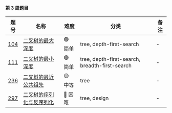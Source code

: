 #### 第 3 周题目

| 题号                                                                                                                          | 名称                                                                                                | 难度   | 分类                                           | 备注 |
| ----------------------------------------------------------------------------------------------------------------------------- | --------------------------------------------------------------------------------------------------- | ------ | ---------------------------------------------- | ---- |
| [104](https://leetcode.com/problems/maximum-depth-of-binary-tree/discuss/?currentPage=1&orderBy=most_votes&query=)            | [二叉树的最大深度](https://leetcode-cn.com/problems/maximum-depth-of-binary-tree/)                  | 🟢 简单 | tree, depth-first-search                       | -    |
| [111](https://leetcode.com/problems/minimum-depth-of-binary-tree/discuss/?currentPage=1&orderBy=most_votes&query=)            | [二叉树的最小深度](https://leetcode-cn.com/problems/minimum-depth-of-binary-tree/)                  | 🟢 简单 | tree, depth-first-search, breadth-first-search | -    |
| [236](https://leetcode.com/problems/lowest-common-ancestor-of-a-binary-tree/discuss/?currentPage=1&orderBy=most_votes&query=) | [二叉树的最近公共祖先](https://leetcode-cn.com/problems/lowest-common-ancestor-of-a-binary-tree/)   | 🟡 中等 | tree                                           | -    |
| [297](https://leetcode.com/problems/serialize-and-deserialize-binary-tree//discuss/?currentPage=1&orderBy=most_votes&query=)  | [二叉树的序列化与反序列化](https://leetcode-cn.com/problems/serialize-and-deserialize-binary-tree/) | 🔴️ 困难 | tree, design                                   | -    |